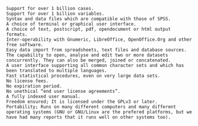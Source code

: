     Support for over 1 billion cases.
    Support for over 1 billion variables.
    Syntax and data files which are compatible with those of SPSS.
    A choice of terminal or graphical user interface.
    A choice of text, postscript, pdf, opendocument or html output formats.
    Inter-operability with Gnumeric, LibreOffice, OpenOffice.Org and other free software.
    Easy data import from spreadsheets, text files and database sources.
    The capability to open, analyse and edit two or more datasets concurrently. They can also be merged, joined or concatenated.
    A user interface supporting all common character sets and which has been translated to multiple languages.
    Fast statistical procedures, even on very large data sets.
    No license fees.
    No expiration period.
    No unethical “end user license agreements”.
    A fully indexed user manual.
    Freedom ensured; It is licensed under the GPLv3 or later.
    Portability; Runs on many different computers and many different operating systems (GNU or GNU/Linux are the prefered platforms, but we have had many reports that it runs well on other systems too).
